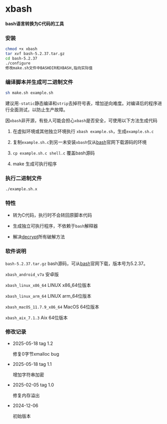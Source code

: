 # xbash
**bash语言转换为C代码的工具**

### 安装

```bash
chmod +x xbash
tar xvf bash-5.2.37.tar.gz
cd bash-5.2.37
./configure
修改make.sh文件中BASHDIR和XBASH,指向实际值
```

### 编译脚本并生成可二进制文件
```bash
sh make.sh example.sh
```
建议用```-static```静态编译和```strip```去掉符号表，增加逆向难度。对编译后的程序进行全面测试，以防止生产故障。  


因```xbash```非开源，有些人可能会担心```xbash```是否安全，可使用以下方法生成代码

1. 在虚拟环境或其他独立环境执行 ```xbash example.sh```，生成```example.sh.c```

1. 复制```example.sh.c```到另一未安装```xbash```仅从[bash](https://www.gnu.org/software/bash/)官网下载源码的环境

1. ```cp example.sh.c shell.c``` 覆盖bash源码

1. make 生成可执行程序


### 执行二进制文件
```bash
./example.sh.x
```
### 特性

- 转为C代码，执行时不会转回原脚本代码

- 生成独立可执行程序，不依赖于```bash```解释器 

- 解决[decrypt](https://github.com/chenzhch/decrypt)所有破解方法 

### 软件说明

```bash-5.2.37.tar.gz``` bash源码，可从[bash](https://www.gnu.org/software/bash/)官网下载，版本号为5.2.37。

```xbash_android_v7a``` 安卓版

```xbash_linux_x86_64``` LINUX x86_64位版本

```xbash_linux_arm_64``` LINUX arm_64位版本

```xbash_macOS_11.7.9_x86_64``` MacOS 64位版本

```xbash_aix_7.1.3``` Aix 64位版本

### 修改记录

- 2025-05-18 tag 1.2
 
  修复0字节xmalloc bug

- 2025-05-18 tag 1.1
 
  增加字符串加密

- 2025-02-05 tag 1.0
 
  修复内存溢出

- 2024-12-06
 
  初始版本
